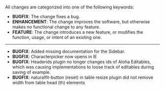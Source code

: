 All changes are categorized into one of the following keywords:

- **BUGFIX**: The change fixes a bug.
- **ENHANCEMENT**: The change improves the software, but otherwise makes no
                   functional change to any feature.
- **FEATURE**: The change introduces a new feature, or modifies the function,
               usage, or intent of an existing one.

----

- **BUGFIX**: Added missing documentation for the Sidebar.
- **BUGFIX**: Characterpicker now opens in IE
- **BUGFIX**: Headerids plugin no longer changes ids of Aloha Editables, which
			  was causing implementations to loose track of editables during
			  saving of example.
- **BUGFIX**: naturalfit-button (reset) in table resize plugin did not remove
			  width from table head (th) elements


